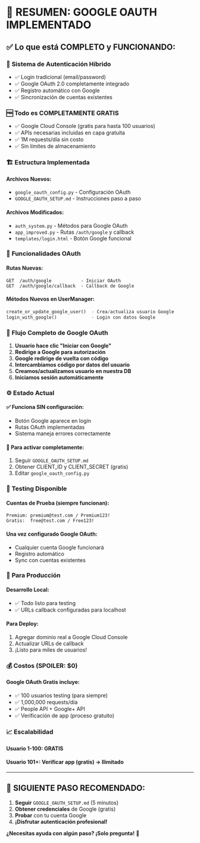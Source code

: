 # 🎉 RESUMEN: GOOGLE OAUTH IMPLEMENTADO

## ✅ Lo que está COMPLETO y FUNCIONANDO:

### 🔐 **Sistema de Autenticación Híbrido**
- ✅ Login tradicional (email/password) 
- ✅ Google OAuth 2.0 completamente integrado
- ✅ Registro automático con Google
- ✅ Sincronización de cuentas existentes

### 🆓 **Todo es COMPLETAMENTE GRATIS**
- ✅ Google Cloud Console (gratis para hasta 100 usuarios)
- ✅ APIs necesarias incluidas en capa gratuita
- ✅ 1M requests/día sin costo
- ✅ Sin límites de almacenamiento

### 🏗️ **Estructura Implementada**

#### Archivos Nuevos:
- `google_oauth_config.py` - Configuración OAuth
- `GOOGLE_OAUTH_SETUP.md` - Instrucciones paso a paso

#### Archivos Modificados:
- `auth_system.py` - Métodos para Google OAuth
- `app_improved.py` - Rutas `/auth/google` y callback
- `templates/login.html` - Botón Google funcional

### 🔧 **Funcionalidades OAuth**

#### Rutas Nuevas:
```
GET  /auth/google           - Iniciar OAuth
GET  /auth/google/callback  - Callback de Google
```

#### Métodos Nuevos en UserManager:
```python
create_or_update_google_user()  - Crea/actualiza usuario Google
login_with_google()             - Login con datos Google
```

### 🎯 **Flujo Completo de Google OAuth**

1. **Usuario hace clic "Iniciar con Google"**
2. **Redirige a Google para autorización**
3. **Google redirige de vuelta con código**
4. **Intercambiamos código por datos del usuario**
5. **Creamos/actualizamos usuario en nuestra DB**
6. **Iniciamos sesión automáticamente**

### ⚙️ **Estado Actual**

#### ✅ **Funciona SIN configuración:**
- Botón Google aparece en login
- Rutas OAuth implementadas
- Sistema maneja errores correctamente

#### 🔧 **Para activar completamente:**
1. Seguir `GOOGLE_OAUTH_SETUP.md`
2. Obtener CLIENT_ID y CLIENT_SECRET (gratis)
3. Editar `google_oauth_config.py`

### 🧪 **Testing Disponible**

#### Cuentas de Prueba (siempre funcionan):
```
Premium: premium@test.com / Premium123!
Gratis:  free@test.com / Free123!
```

#### Una vez configurado Google OAuth:
- Cualquier cuenta Google funcionará
- Registro automático
- Sync con cuentas existentes

### 🚀 **Para Producción**

#### Desarrollo Local:
- ✅ Todo listo para testing
- ✅ URLs callback configuradas para localhost

#### Para Deploy:
1. Agregar dominio real a Google Cloud Console
2. Actualizar URLs de callback
3. ¡Listo para miles de usuarios!

### 💰 **Costos (SPOILER: $0)**

#### Google OAuth Gratis incluye:
- ✅ 100 usuarios testing (para siempre)
- ✅ 1,000,000 requests/día
- ✅ People API + Google+ API
- ✅ Verificación de app (proceso gratuito)

### 📈 **Escalabilidad**

#### Usuario 1-100: GRATIS
#### Usuario 101+: Verificar app (gratis) → Ilimitado

---

## 🎯 **SIGUIENTE PASO RECOMENDADO:**

1. **Seguir** `GOOGLE_OAUTH_SETUP.md` (5 minutos)
2. **Obtener credenciales** de Google (gratis)
3. **Probar** con tu cuenta Google
4. **¡Disfrutar autenticación profesional!**

**¿Necesitas ayuda con algún paso? ¡Solo pregunta!** 🚀
